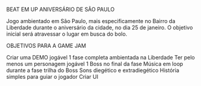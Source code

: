 BEAT EM UP ANIVERSÁRIO DE SÃO PAULO 

Jogo ambientado em São Paulo, mais especificamente no 
Bairro da Liberdade durante o aniversário da cidade, no dia 25 de janeiro. 
O objetivo inicial será atravessar o lugar em busca do bolo.


OBJETIVOS PARA A GAME JAM

Criar uma DEMO jogável
1 fase completa ambientada na Liberdade
Ter pelo menos um personagem jogável
1 Boss no final da fase
Música em loop durante a fase 
trilha do Boss
Sons diegético e extradiegético
História simples para guiar o jogador
Criar UI

